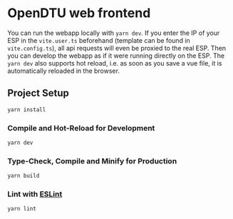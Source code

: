 # OpenDTU web frontend

You can run the webapp locally with `yarn dev`. If you enter the IP of your ESP in the `vite.user.ts` beforehand (template can be found in `vite.config.ts`), all api requests will even be proxied to the real ESP. Then you can develop the webapp as if it were running directly on the ESP. The `yarn dev` also supports hot reload, i.e. as soon as you save a vue file, it is automatically reloaded in the browser.

## Project Setup

```sh
yarn install
```

### Compile and Hot-Reload for Development

```sh
yarn dev
```

### Type-Check, Compile and Minify for Production

```sh
yarn build
```

### Lint with [ESLint](https://eslint.org/)

```sh
yarn lint
```
